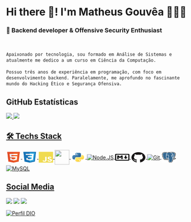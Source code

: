 # Hi there 👋! I'm Matheus Gouvêa 👨🏽‍💻


### 🚀 Backend developer & Offensive Security Enthusiast

<br>

    Apaixonado por tecnologia, sou formado em Análise de Sistemas e atualmente me dedico a um curso em Ciência da Computação.
    
    Possuo três anos de experiência em programação, com foco em desenvolvimento backend. Paralelamente, me aprofundo no fascinante mundo do Hacking Ético e Segurança Ofensiva.


## GitHub Estatísticas
<div align="cenleftter">
  <a href="https://github.com/mgouveas">
  <img height="160em" src="https://github-readme-stats.vercel.app/api?username=mgouveas&show_icons=true&theme=dracula&include_all_commits=true&count_private=true"/>
  <img height="160em" src="https://github-readme-stats.vercel.app/api/top-langs/?username=mgouveas&layout=compact&langs_count=7&theme=dracula"/>
</div>
 
## 🛠 Techs Stack
<div>
 <img align="center" alt="HTML" height="30" width="40" src="https://raw.githubusercontent.com/devicons/devicon/master/icons/html5/html5-original.svg">
  <img align="center" alt="CSS" height="30" width="40" src="https://raw.githubusercontent.com/devicons/devicon/master/icons/css3/css3-original.svg">
  <img align="center" alt="Js" height="30" width="40" src="https://raw.githubusercontent.com/devicons/devicon/master/icons/javascript/javascript-plain.svg">
  <img loading="lazy" align="center"  src="https://cdn.jsdelivr.net/gh/devicons/devicon/icons/java/java-original.svg" width="40" height="40"/>
  <img align="center" alt="Python" height="30" width="40" src="https://raw.githubusercontent.com/devicons/devicon/master/icons/python/python-original.svg">
  <img align="center" alt="Node.JS" height="30" width="40" src="https://cdn.jsdelivr.net/gh/devicons/devicon/icons/nodejs/nodejs-original.svg">
  <img align="center" alt="Markdonw" height="30" width="40" src="https://raw.githubusercontent.com/devicons/devicon/master/icons/markdown/markdown-original.svg">
  <img align="center" alt="Github" height="30" width="40" src="https://raw.githubusercontent.com/devicons/devicon/master/icons/github/github-original.svg">
  <img align="center" alt="Git" height="30" width="40" src="https://cdn.jsdelivr.net/gh/devicons/devicon/icons/git/git-original.svg">
  <img align="center" alt="Postgresql" height="30" width="40" src="https://raw.githubusercontent.com/devicons/devicon/master/icons/postgresql/postgresql-original.svg">
  <img align="center" alt="MySQL" height="30" width="40" src="https://cdn.jsdelivr.net/gh/devicons/devicon/icons/mysql/mysql-original.svg">
</div>
  
## Social Media 
<div> 
 <a href="https://discordapp.com/users/matthgs" target="_blank"><img src="https://img.shields.io/badge/Discord-7289DA?style=for-the-badge&logo=discord&logoColor=white" target="_blank"></a> 
  <a href="https://www.linkedin.com/in/matheusgouveas/" target="_blank"><img src="https://img.shields.io/badge/-LinkedIn-%230077B5?style=for-the-badge&logo=linkedin&logoColor=white" target="_blank"></a> 
 <a href="https://t.me/matth_gs" target="_blank"><img src="https://img.shields.io/badge/Telegram-2CA5E0?style=for-the-badge&logo=telegram&logoColor=white" target="_blank"></a> 

  [![Perfil DIO](https://img.shields.io/badge/-Meu%20Perfil%20na%20DIO-30A3DC?style=for-the-badge)](https://web.dio.me/users/mgsandmgs)
 
</div>